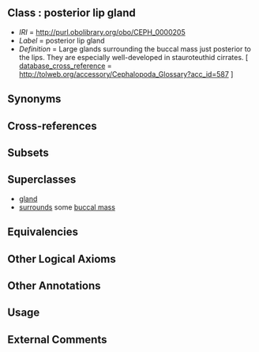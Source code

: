 
## Class : posterior lip gland

 * *IRI* = http://purl.obolibrary.org/obo/CEPH_0000205
 * *Label* = posterior lip gland
 * *Definition* = Large glands surrounding the buccal mass just posterior to the lips. They are especially well-developed in stauroteuthid cirrates. [ [database_cross_reference](../../ef/oboInOwl#hasDbXref.md) = http://tolweb.org/accessory/Cephalopoda_Glossary?acc_id=587 ]

## Synonyms


## Cross-references


## Subsets


## Superclasses

 * [gland](../../UBERON/30/UBERON_0002530.md)
 * [surrounds](../../ds/ceph#surrounds.md) some [buccal mass](../../CEPH/39/CEPH_0000039.md)

## Equivalencies


## Other Logical Axioms


## Other Annotations


## Usage


## External Comments

